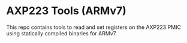 # AXP223 Tools (ARMv7)
This repo contains tools to read and set registers on the AXP223 PMIC using statically compiled binaries for ARMv7.